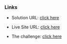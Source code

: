 ### Links

- Solution URL: [click here](https://github.com/weldu0/Frontend-Mentor-Challenges-Collection/tree/main/single-price-grid-component)

- Live Site URL: [click here](https://weldu0.github.io/Frontend-Mentor-Challenges-Collection/single-price-grid-component)

- The challenge: [click here](https://www.frontendmentor.io/challenges/single-price-grid-component-5ce41129d0ff452fec5abbbc)
